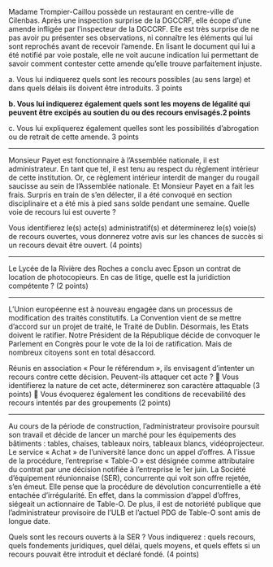 Madame Trompier-Caillou possède un restaurant en centre-ville de Cilenbas. Après une inspection surprise de la DGCCRF, elle écope d’une amende infligée par l’inspecteur de la DGCCRF. Elle est très surprise de ne pas avoir pu présenter ses observations, ni connaître les éléments qui lui sont reprochés avant de recevoir l’amende. En lisant le document qui lui a été notifié par voie postale, elle ne voit aucune indication lui permettant de savoir comment contester cette amende qu’elle trouve parfaitement injuste. 

a. Vous lui indiquerez quels sont les recours possibles (au sens large) et dans quels délais ils doivent être introduits. 3 points 

**b. Vous lui indiquerez également quels sont les moyens de légalité qui peuvent être excipés au soutien du ou des recours envisagés.2 points** 

c. Vous lui expliquerez également quelles sont les possibilités d’abrogation ou de retrait de cette amende. 3 points

---

Monsieur Payet est fonctionnaire à l’Assemblée nationale, il est administrateur. En tant que tel, il est tenu au respect du règlement intérieur de cette institution. Or, ce règlement intérieur interdit de manger du rougail saucisse au sein de l’Assemblée nationale. Et Monsieur Payet en a fait les frais. Surpris en train de s’en délecter, il a été convoqué en section disciplinaire et a été mis à pied sans solde pendant une semaine. Quelle voie de recours lui est ouverte ?

Vous identifierez le(s) acte(s) administratif(s) et déterminerez le(s) voie(s) de recours ouvertes, vous donnerez votre avis sur les chances de succès si un recours devait être ouvert. (4 points)

---

Le Lycée de la Rivière des Roches a conclu avec Epson un contrat de location de photocopieurs. En cas de litige, quelle est la juridiction compétente ? (2 points)


---

L’Union européenne est à nouveau engagée dans un processus de modification des traités
constitutifs. La Convention vient de se mettre d’accord sur un projet de traité, le Traité de Dublin. Désormais, les Etats doivent le ratifier. Notre Président de la République décide de convoquer le Parlement en Congrès pour le vote de la loi de ratification. Mais de nombreux citoyens sont en total désaccord. 

Réunis en association « Pour le référendum », ils envisagent d’intenter un recours contre cette décision. Peuvent-ils attaquer cet acte ?
 Vous identifierez la nature de cet acte, déterminerez son caractère attaquable (3 points)
 Vous évoquerez également les conditions de recevabilité des recours intentés par des
groupements (2 points)

---

 Au cours de la période de construction, l’administrateur provisoire poursuit son travail et décide de lancer un marché pour les équipements des bâtiments : tables, chaises, tableaux noirs, tableaux blancs, vidéoprojecteur. Le service « Achat » de l’université lance donc un appel d’offres. A l’issue de la procédure, l’entreprise « Table-O » est désignée comme attributaire du contrat par une décision notifiée à l’entreprise le 1er juin. La Société d’équipement réunionnaise (SER), concurrente qui voit son offre rejetée, s’en émeut. Elle pense que la procédure de dévolution concurrentielle a été entachée d’irrégularité. En effet, dans la commission d’appel d’offres, siégeait un actionnaire de Table-O. De plus, il est de notoriété publique que l’administrateur provisoire de l’ULB et l’actuel PDG de Table-O sont amis de longue date.

Quels sont les recours ouverts à la SER ? Vous indiquerez : quels recours, quels fondements
juridiques, quel délai, quels moyens, et quels effets si un recours pouvait être introduit et déclaré fondé. (4 points)
